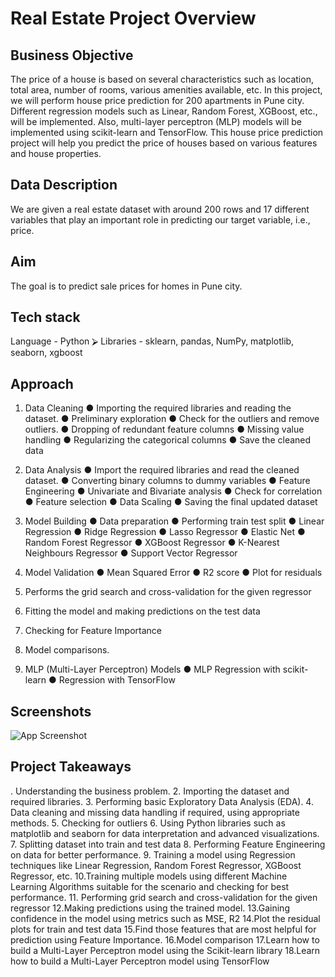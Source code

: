 
# Real Estate Project Overview

## Business Objective

The price of a house is based on several characteristics such as location, total area,
number of rooms, various amenities available, etc.
In this project, we will perform house price prediction for 200 apartments in Pune city.
Different regression models such as Linear, Random Forest, XGBoost, etc., will be
implemented. Also, multi-layer perceptron (MLP) models will be implemented using
scikit-learn and TensorFlow.
This house price prediction project will help you predict the price of houses based on
various features and house properties.


## Data Description

We are given a real estate dataset with around 200 rows and 17 different variables that
play an important role in predicting our target variable, i.e., price.
## Aim

The goal is to predict sale prices for homes in Pune city.
## Tech stack

Language - Python
⮚ Libraries - sklearn, pandas, NumPy, matplotlib, seaborn, xgboost
## Approach

  1. Data Cleaning
● Importing the required libraries and reading the dataset.
● Preliminary exploration
● Check for the outliers and remove outliers.
● Dropping of redundant feature columns
● Missing value handling
● Regularizing the categorical columns
● Save the cleaned data

2. Data Analysis
● Import the required libraries and read the cleaned dataset.
● Converting binary columns to dummy variables
● Feature Engineering
● Univariate and Bivariate analysis
● Check for correlation
● Feature selection
● Data Scaling
● Saving the final updated dataset

3. Model Building
● Data preparation
● Performing train test split
● Linear Regression
● Ridge Regression
● Lasso Regressor
● Elastic Net
● Random Forest Regressor
● XGBoost Regressor
● K-Nearest Neighbours Regressor
● Support Vector Regressor
4. Model Validation
● Mean Squared Error
● R2 score
● Plot for residuals
5. Performs the grid search and cross-validation for the given regressor
6. Fitting the model and making predictions on the test data
7. Checking for Feature Importance
8. Model comparisons.
9. MLP (Multi-Layer Perceptron) Models
● MLP Regression with scikit-learn
● Regression with TensorFlow
## Screenshots

![App Screenshot](https://drive.google.com/drive/folders/1GDNM57Ikc42gPVxQEHKkMT0ltozIiBPY)

## Project Takeaways

. Understanding the business problem.
2. Importing the dataset and required libraries.
3. Performing basic Exploratory Data Analysis (EDA).
4. Data cleaning and missing data handling if required, using appropriate
methods.
5. Checking for outliers
6. Using Python libraries such as matplotlib and seaborn for data interpretation
and advanced visualizations.
7. Splitting dataset into train and test data
8. Performing Feature Engineering on data for better performance.
9. Training a model using Regression techniques like Linear Regression,
Random Forest Regressor, XGBoost Regressor, etc.
10.Training multiple models using different Machine Learning Algorithms suitable
for the scenario and checking for best performance.
11. Performing grid search and cross-validation for the given regressor
12.Making predictions using the trained model.
13.Gaining confidence in the model using metrics such as MSE, R2
14.Plot the residual plots for train and test data
15.Find those features that are most helpful for prediction using Feature
Importance.
16.Model comparison
17.Learn how to build a Multi-Layer Perceptron model using the Scikit-learn
library
18.Learn how to build a Multi-Layer Perceptron model using TensorFlow